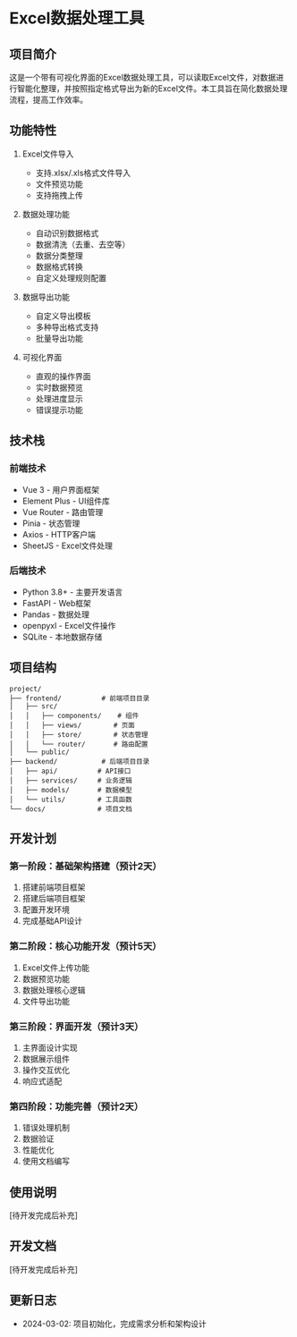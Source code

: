 # Excel数据处理工具

## 项目简介
这是一个带有可视化界面的Excel数据处理工具，可以读取Excel文件，对数据进行智能化整理，并按照指定格式导出为新的Excel文件。本工具旨在简化数据处理流程，提高工作效率。

## 功能特性
1. Excel文件导入
   - 支持.xlsx/.xls格式文件导入
   - 文件预览功能
   - 支持拖拽上传

2. 数据处理功能
   - 自动识别数据格式
   - 数据清洗（去重、去空等）
   - 数据分类整理
   - 数据格式转换
   - 自定义处理规则配置

3. 数据导出功能
   - 自定义导出模板
   - 多种导出格式支持
   - 批量导出功能

4. 可视化界面
   - 直观的操作界面
   - 实时数据预览
   - 处理进度显示
   - 错误提示功能

## 技术栈
### 前端技术
- Vue 3 - 用户界面框架
- Element Plus - UI组件库
- Vue Router - 路由管理
- Pinia - 状态管理
- Axios - HTTP客户端
- SheetJS - Excel文件处理

### 后端技术
- Python 3.8+ - 主要开发语言
- FastAPI - Web框架
- Pandas - 数据处理
- openpyxl - Excel文件操作
- SQLite - 本地数据存储

## 项目结构
```
project/
├── frontend/          # 前端项目目录
│   ├── src/          
│   │   ├── components/    # 组件
│   │   ├── views/        # 页面
│   │   ├── store/        # 状态管理
│   │   └── router/       # 路由配置
│   └── public/
├── backend/           # 后端项目目录
│   ├── api/          # API接口
│   ├── services/     # 业务逻辑
│   ├── models/       # 数据模型
│   └── utils/        # 工具函数
└── docs/             # 项目文档
```

## 开发计划
### 第一阶段：基础架构搭建（预计2天）
1. 搭建前端项目框架
2. 搭建后端项目框架
3. 配置开发环境
4. 完成基础API设计

### 第二阶段：核心功能开发（预计5天）
1. Excel文件上传功能
2. 数据预览功能
3. 数据处理核心逻辑
4. 文件导出功能

### 第三阶段：界面开发（预计3天）
1. 主界面设计实现
2. 数据展示组件
3. 操作交互优化
4. 响应式适配

### 第四阶段：功能完善（预计2天）
1. 错误处理机制
2. 数据验证
3. 性能优化
4. 使用文档编写

## 使用说明
[待开发完成后补充]

## 开发文档
[待开发完成后补充]

## 更新日志
- 2024-03-02: 项目初始化，完成需求分析和架构设计 